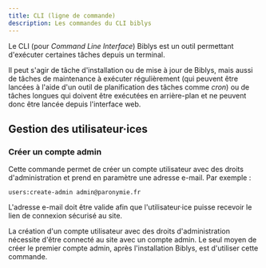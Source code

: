 ```yaml
---
title: CLI (ligne de commande)
description: Les commandes du CLI biblys
---
```


Le CLI (pour _Command Line Interface_) Biblys est un outil permettant d'exécuter certaines tâches depuis un terminal.

Il peut s'agir de tâche d'installation ou de mise à jour de Biblys, mais aussi de tâches de maintenance à exécuter
régulièrement (qui peuvent être lancées à l'aide d'un outil de planification des tâches comme _cron_) ou de tâches
longues qui doivent être exécutées en arrière-plan et ne peuvent donc être lancée depuis l'interface web.

## Gestion des utilisateur·ices

### Créer un compte admin

Cette commande permet de créer un compte utilisateur avec des droits d'administration et prend en paramètre une adresse
e-mail. Par exemple :

```shell
users:create-admin admin@paronymie.fr
```

L'adresse e-mail doit être valide afin que l'utilisateur·ice puisse recevoir le lien de connexion sécurisé au site.

La création d'un compte utilisateur avec des droits d'administration nécessite d'être connecté au site avec un compte
admin. Le seul moyen de créer le premier compte admin, après l'installation Biblys, est d'utiliser cette commande.
